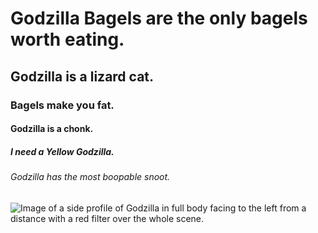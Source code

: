 # Godzilla Bagels are the only bagels worth eating.
## Godzilla is a lizard cat.
### Bagels make you fat.
#### Godzilla is a chonk.
##### I need a Yellow Godzilla.
###### Godzilla has the most boopable snoot.
![Image of a side profile of Godzilla in full body facing to the left from a distance with a red filter over the whole scene.](https://github.com/user-attachments/assets/46dfb4c5-ce81-43c1-a94c-1255d2c12ab7)
